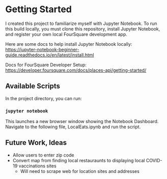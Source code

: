 # Getting Started 
I created this project to familiarize myself with Jupyter Notebook. To run this build locally, you must clone this repository, install Jupyter Notebook, and register your own local FourSquare development app.

Here are some docs to help install Jupyter Notebook locally:\
https://jupyter-notebook-beginner-guide.readthedocs.io/en/latest/install.html

Docs for FourSquare Developer Setup:\
https://developer.foursquare.com/docs/places-api/getting-started/

## Available Scripts
In the project directory, you can run:

### `jupyter notebook`
This launches a new browser window showing the Notebook Dashboard. Navigate to the following file, LocalEats.ipynb and run the script.


## Future Work, Ideas
- Allow users to enter zip code
- Convert map from finding local restauraunts to displaying local COVID-19 vaccinations sites
  - Will need to scrape web for location sites and addresses

